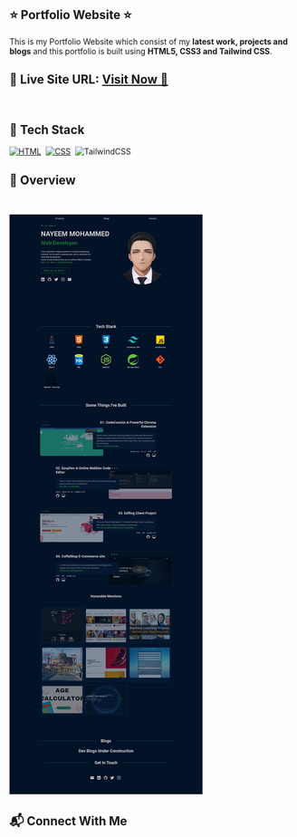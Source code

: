 ## ⭐ Portfolio Website ⭐

This is my Portfolio Website which consist of my **latest work, projects and blogs** and this portfolio is built using **HTML5, CSS3 and Tailwind CSS**.

## 📌 **Live Site URL:** <a href="https://mohammednayeem9.github.io/Tailwind-CSS-Portfolio/">**Visit Now** 🚀</a>

<br>

## 📌 Tech Stack

[![HTML](https://img.shields.io/badge/html5%20-%23E34F26.svg?&style=for-the-badge&logo=html5&logoColor=white)](https://github.com/prakash-naikwadi)&nbsp;
[![CSS](https://img.shields.io/badge/css3%20-%231572B6.svg?&style=for-the-badge&logo=css3&logoColor=white)](https://github.com/prakash-naikwadi)&nbsp;
<img alt="TailwindCSS" src="https://img.shields.io/badge/Tailwind_CSS-38B2AC?style=for-the-badge&logo=tailwind-css&logoColor=white"/>&nbsp;
<br>

## 📌 Overview

<br>

![Screenshot](./images/portfolio_overview.png?raw=true "Template Screenshot")

## 📬 Connect With Me

